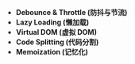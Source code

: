 - **Debounce & Throttle (防抖与节流)**
- **Lazy Loading (懒加载)**
- **Virtual DOM (虚拟 DOM)**
- **Code Splitting (代码分割)**
- **Memoization (记忆化)**